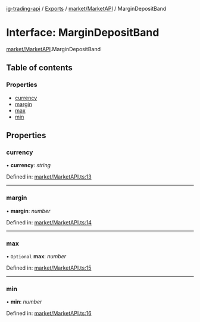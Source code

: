 [ig-trading-api](../README.md) / [Exports](../modules.md) / [market/MarketAPI](../modules/market_marketapi.md) / MarginDepositBand

# Interface: MarginDepositBand

[market/MarketAPI](../modules/market_marketapi.md).MarginDepositBand

## Table of contents

### Properties

- [currency](market_marketapi.margindepositband.md#currency)
- [margin](market_marketapi.margindepositband.md#margin)
- [max](market_marketapi.margindepositband.md#max)
- [min](market_marketapi.margindepositband.md#min)

## Properties

### currency

• **currency**: _string_

Defined in: [market/MarketAPI.ts:13](https://github.com/bennycode/ig-trading-api/blob/e858a27/src/market/MarketAPI.ts#L13)

---

### margin

• **margin**: _number_

Defined in: [market/MarketAPI.ts:14](https://github.com/bennycode/ig-trading-api/blob/e858a27/src/market/MarketAPI.ts#L14)

---

### max

• `Optional` **max**: _number_

Defined in: [market/MarketAPI.ts:15](https://github.com/bennycode/ig-trading-api/blob/e858a27/src/market/MarketAPI.ts#L15)

---

### min

• **min**: _number_

Defined in: [market/MarketAPI.ts:16](https://github.com/bennycode/ig-trading-api/blob/e858a27/src/market/MarketAPI.ts#L16)
